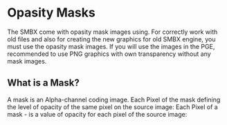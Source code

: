 # Opasity Masks
The SMBX come with opasity mask images using. For correctly work with old files and also for creating the new graphics for old SMBX engine, you must use the opasity mask images. If you will use the images in the PGE, recommended to use PNG graphics with own transparency without any mask images.

## What is a Mask?
A mask is an Alpha-channel coding image. Each Pixel of the mask defining the level of opacity of the same pixel on the source image:
Each Pixel of a mask - is a value of opacity for each pixel of the source image:																							
<ImageZoom 
  alt="What_is_a_mask"
  url="screenshots/Tools/console/LazyFix/What_is_a_mask.png" 
  :border="true" 
/>